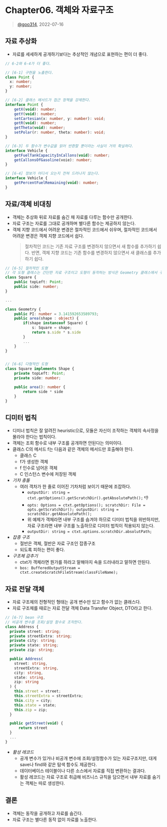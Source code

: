 # Chapter06. 객체와 자료구조

> [@goo314](https://github.com/goo314), 2022-07-16

## 자료 추상화

- 자료를 세세하게 공개하기보다는 추상적인 개념으로 표현하는 편이 더 좋다.

```typescript
// 6-2와 6-4가 더 좋다.

// [6-1] 구현을 노출한다.
class Point {
  x: number;
  y: number;
}

// [6-2] 클래스 메서드가 접근 정책을 강제한다.
interface Point {
    getX(void): number;
    getY(void): number;
    setCartesian(x: number, y: number): void;
    getR(void): number;
    getTheta(void): number;
    setPolar(r: number, theta: number): void;
}

// [6-3] 두 함수가 변수값을 읽어 반환할 뿐이라는 사실이 거의 확실하다.
interface Vehicle {
    getFuelTankCapacityInCallons(void): number;
    getCallonsOfGasoline(voie): number;
}

// [6-4] 정보가 어디서 오는지 전혀 드러나지 않는다.
interface Vehicle {
    getPercentFuelRemaining(void): number;
}
```

## 자료/객체 비대칭

- 객체는 추상화 뒤로 자료를 숨긴 채 자료를 다루는 함수만 공개한다.
- 자료 구조는 자료를 그대로 공개하며 별다른 함수는 제공하지 않는다.
- 객체 지향 코드에서 어려운 변경은 절차적인 코드에서 쉬우며, 절차적인 코드에서 어려운 변경은 객체 지향 코드에서 쉽다.
  > 절차적인 코드는 기존 자료 구조를 변경하지 않으면서 새 함수를 추가하기 쉽다. 반면, 객체 지향 코드는 기존 함수를 변경하지 않으면서 새 클래스를 추가하기 쉽다.

```typescript
// [6-5] 절차적인 도형
// 각 도형 클래스는 간단한 자료 구조이고 도형이 동작하는 방식은 Geometry 클래스에서 구현한다.
class Square {
    public topLeft: Point;
    public side: number;
}

...

class Geometry {
    public PI: number = 3.141592653589793;
    public area(shape : object) {
        if(shape instanceof Square) {
            s: Square = shape;
            return s.side * s.side
        }
        ...
    }
}


// [6-6] 다형적인 도형
class Square implements Shape {
    private topLeft: Point;
    private side: number;

    public area(): number {
        return side * side
    }
}
```

## 디미터 법칙

- 디미너 법칙은 잘 알려진 heuristic으로, 모듈은 자신이 조작하는 객체의 속사정을 몰라야 한다는 법칙이다.
- 객체는 조회 함수로 내부 구조를 공개하면 안된다는 의미이다.
- 클래스 C의 메서드 f는 다음과 같은 객체의 메서드만 호출해야 한다.
  - 클래스 C
  - f가 생성한 객체
  - f 인수로 넘어온 객체
  - C 인스턴스 변수에 저장된 객체
- _기차 충돌_
  - 여러 객차가 한 줄로 이어진 기차처럼 보이기 때문에 조잡하다.
    - `outputDir: string = ctxt.getOptions().getScratchDir().getAbsolutePath();` 👎
    - `opts: Options = ctxt.getOptions(); scratchDir: File = opts.getScratchDir(); outputDir: string = scratchDir.getAbsolutePath();`
    - 위 예제가 객체라면 내부 구조를 숨겨야 하므로 디미터 법칙을 위반하지만, 자료 구조라면 내부 구조를 노출하므로 디미터 법칙이 적용되지 않는다.
    - `outputDir: string = ctxt.options.scratchDir.absolutPath; `
- _잡종 구조_
  - 절반은 객체, 절반은 자료 구조인 잡종구조
  - 되도록 피하는 편이 좋다.
- _구조체 감추기_
  - ctxt가 객체라면 뭔가를 하라고 말해야지 속을 드러내라고 말하면 안된다.
  - `bos: BufferedOutputStream = ctxt.createScratchFileStream(classFileName);`

## 자료 전달 객체

- 자료 구조체의 전형적인 형태는 공개 변수만 있고 함수가 없는 클래스다.
- 자료 구조체를 때로는 자료 전달 객체 Data Transfer Object, DTO라고 한다.

```typescript
// [6-7] bean 구조
// 비공개 변수를 조회/설정 함수로 조작한다.
class Address {
  private street: string;
  private streetExtra: string;
  private city: string;
  private state: string;
  private zip: string;

  public Address(
    street: string,
    streetExtra: string,
    city: string,
    state: string,
    zip: string
  ) {
    this.street = street;
    this.streetExtra = streetExtra;
    this.city = city;
    this.state = state;
    this.zip = zip;
  }

  public getStreet(void) {
      return street
  }
  ...
}
```

- _활성 레코드_
  - 공개 변수가 있거나 비공개 변수에 조회/설정함수가 있는 자료구조지만, 대게 save나 find와 같은 탐색 함수도 제공한다.
  - 데이터베이스 테이블이나 다른 소스에서 자료를 직접 변환하는 결과다.
  - 활성 레코드는 자료 구조로 취급해 비즈니스 규칙을 담으면서 내부 자료를 숨기는 객체는 따로 생성한다.

## 결론

- 객체는 동작을 공개하고 자료를 숨긴다.
- 자료 구조는 별다른 동작 없이 자료를 노출한다.

